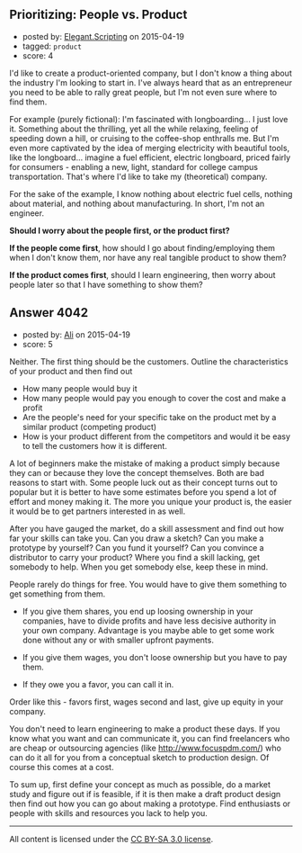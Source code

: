 ## Prioritizing: People vs. Product

- posted by: [Elegant.Scripting](https://stackexchange.com/users/5688251/elegant-scripting) on 2015-04-19
- tagged: `product`
- score: 4

<p>I'd like to create a product-oriented company, but I don't know a thing about the industry I'm looking to start in. I've always heard that as an entrepreneur you need to be able to rally great people, but I'm not even sure where to find them.</p>

<p>For example (purely fictional): I'm fascinated with longboarding... I just love it. Something about the thrilling, yet all the while relaxing, feeling of speeding down a hill, or cruising to the coffee-shop enthralls me. But I'm even more captivated by the idea of merging electricity with beautiful tools, like the longboard... imagine a fuel efficient, electric longboard, priced fairly for consumers - enabling a new, light, standard for college campus transportation. That's where I'd like to take my (theoretical) company.</p>

<p>For the sake of the example, I know nothing about electric fuel cells, nothing about material, and nothing about manufacturing. In short, I'm not an engineer.</p>

<p><b>Should I worry about the people first, or the product first?</b></p>

<p><b>If the people come first</b>, how should I go about finding/employing them when I don't know them, nor have any real tangible product to show them?</p>

<p><b>If the product comes first</b>, should I learn engineering, then worry about people later so that I have something to show them?</p>



## Answer 4042

- posted by: [Ali](https://stackexchange.com/users/2815644/ali) on 2015-04-19
- score: 5

<p>Neither. The first thing should be the customers. Outline the characteristics of your product and then find out </p>

<ul>
<li>How many people would buy it</li>
<li>How many people would pay you enough to cover the cost and make a profit</li>
<li>Are the people's need for your specific take on the product met by a similar product (competing product)</li>
<li>How is your product different from the competitors and would it be easy to tell the customers how it is different.</li>
</ul>

<p>A lot of beginners make the mistake of making a product simply because they can or because they love the concept themselves. Both are bad reasons to start with. Some people luck out as their concept turns out to popular but it is better to have some estimates before you spend a lot of effort and money making it. The more you unique your product is, the easier it would be to get partners interested in as well. </p>

<p>After you have gauged the market, do a skill assessment and find out how far your skills can take you. Can you draw a sketch? Can you make a prototype by yourself? Can you fund it yourself? Can you convince a distributor to carry your product? Where you find a skill lacking, get somebody to help. When you get somebody else, keep these in mind. </p>

<p>People rarely do things for free. You would have to give them something to get something from them. </p>

<ul>
<li><p>If you give them shares, you end up loosing ownership in your companies, have to divide profits and have less decisive authority in your own company. Advantage is you maybe able to get some work done without any or with smaller upfront payments. </p></li>
<li><p>If you give them wages, you don't loose ownership but you have to pay them. </p></li>
<li><p>If they owe you a favor, you can call it in. </p></li>
</ul>

<p>Order like this - favors first, wages second and last, give up equity in your company. </p>

<p>You don't need to learn engineering to make a product these days. If you know what you want and can communicate it, you can find freelancers who are cheap or outsourcing agencies (like <a href="http://www.focuspdm.com/" rel="nofollow">http://www.focuspdm.com/</a>)  who can do it all for you from a conceptual sketch to production design. Of course this comes at a cost. </p>

<p>To sum up, first define your concept as much as possible, do a market study and figure out if is feasible, if it is then make a draft product design then find out how you can go about making a prototype. Find enthusiasts or people with skills and resources you lack to help you. </p>




---

All content is licensed under the [CC BY-SA 3.0 license](https://creativecommons.org/licenses/by-sa/3.0/).
